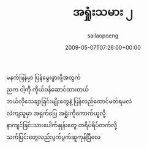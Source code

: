 ﻿---
_last_editor_used_jetpack: block-editor
_publicize_job_id: "59375106303"
_wp_old_date: "2021-06-09"
author: sailaopoeng
categories:
  - poems
date: "2009-05-07T07:26:00+00:00"
parent_post_id: null
post_id: "204"
timeline_notification: "1623209631"
title: အရှုံးသမား ၂
url: /2009/05/07/အရှုံးသမား-၂/

---
မနက်ဖြန်မှာ ပြန်မွေးဖွားဖို့အတွက်  
ညက ငါ့ကို ကိုယ်ဝန်ဆောင်ထားတယ်  
ဘယ်လိုသေချာခြင်းမျိုးတွေနဲ့ ပြန်လည်ထောင်မတ်ရမလဲ  
လဲကျသူမှာ အရှက်ပြေ အရှုံးကိုကောက်ယူလို့  
နာကျင်ခြင်းသားပေါက်နှုန်းတွေ တရိပ်ရိပ်တက်လို့  
သက်ပြင်းတွေလည်းပွက်ပွက်ဆူကုန်ပြီလေ
